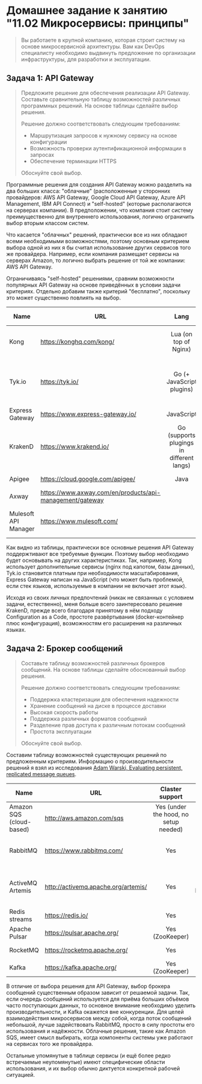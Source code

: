 
# Домашнее задание к занятию "11.02 Микросервисы: принципы"

> Вы работаете в крупной компанию, которая строит систему на основе микросервисной архитектуры.
> Вам как DevOps специалисту необходимо выдвинуть предложение по организации инфраструктуры, для разработки и эксплуатации.

## Задача 1: API Gateway 

> Предложите решение для обеспечения реализации API Gateway. Составьте сравнительную таблицу возможностей различных программных решений. На основе таблицы сделайте выбор решения.
> 
> Решение должно соответствовать следующим требованиям:
> - Маршрутизация запросов к нужному сервису на основе конфигурации
> - Возможность проверки аутентификационной информации в запросах
> - Обеспечение терминации HTTPS
> 
> Обоснуйте свой выбор.

Программные решения для создания API Gateway можно разделить на два больших класса: "облачные" (расположенные у сторонних провайдеров: AWS API Gateway, Google Cloud API Gateway, Azure API Management, IBM API Connect) и "self-hosted" (которые располагаются на серверах компании). В предположении, что компания стоит систему преимущественно для внутреннего использования, логично ограничить выбор вторым классом систем.

Что касается "облачных" решений, практически все из них обладают всеми необходимыми возможностями, поэтому основным критерием выбора одной из них я бы считал использование других сервисов того же провайдера. Например, если компания размещает сервисы на серверах Amazon, то логично выбрать решение от той же компании: AWS API Gateway.

Ограничиваясь "self-hosted" решениями, сравним возможности популярных API Gateway на основе приведённых в условии задачи критериях. Отдельно добавим также критерий "бесплатно", поскольку это может существенно повлиять на выбор.

| Name                 | URL                                                      |                   Lang                    |              Free              |                       Configuration                       | Authentication check | HTTPS Termination |
|----------------------|----------------------------------------------------------|:-----------------------------------------:|:------------------------------:|:---------------------------------------------------------:|:--------------------:|:-----------------:|
| Kong                 | https://konghq.com/kong/                                 |           Lua (on top of Nginx)           |   Y (+ some paid functions)    |               Database (Postges, Cassandra)               |          Y           |         Y         |
| Tyk.io               | https://tyk.io/                                          |         Go (+ JavaScript plugins)         | Y (but paid for several nodes) | Files, JSON (but API configuration is the preferable way) |          Y           |         Y         |
| Express Gateway      | https://www.express-gateway.io/                          |                JavaScript                 |               Y                |                        Files, JSON                        |          Y           |         Y         |
| KrakenD              | https://www.krakend.io/                                  | Go (supports plugings in different langs) |               Y                |            Files, JSON + other similar formats            |       Y (JWT)        |         Y         |
| Apigee               | https://cloud.google.com/apigee/                         |                   Java                    |               N                |                         API, GUI                          | Y (Limited options)  |         Y         |
| Axway                | https://www.axway.com/en/products/api-management/gateway |                                           |                     N                     |                                                           |                      |                   |
| Mulesoft API Manager | https://www.mulesoft.com/                                |                                           |                     N                     |             Files, domain-specific XML, + GUI             |   Y (OAuth2, JWT)    |         Y         |

Как видно из таблицы, практически все основные решения API Gateway поддержтивают все требуемые функции. Поэтому выбор необходимо будет основывать на других характеристиках. Так, например, Kong использует дополнительные сервисы (nginx под капотом, базы данных), Tyk.io становится платным при необходимости масштабирования, Express Gateway написан на JavaScript (что может быть проблемой, если стек языков, используемые в компании не включает этот язык).

Исходя из своих личных предпочтений (никак не связанных с условием задачи, естественно), меня больше всего заинтересовало решение KrakenD, прежде всего благодаря принятому в нём подходу Configuration as a Code, простоте развёртывания (docker-контейнер плюс конфигурация), возможностям его расширения на различных языках.

## Задача 2: Брокер сообщений

> Составьте таблицу возможностей различных брокеров сообщений. На основе таблицы сделайте обоснованный выбор решения.
> 
> Решение должно соответствовать следующим требованиям:
> - Поддержка кластеризации для обеспечения надежности
> - Хранение сообщений на диске в процессе доставки
> - Высокая скорость работы
> - Поддержка различных форматов сообщений
> - Разделение прав доступа к различным потокам сообщений
> - Простота эксплуатации
> 
> Обоснуйте свой выбор.

Составим таблицу возможностей существующих решений по предложенным критериям. Информацию о производительности решений я взял из исследования [Adam Warski, Evaluating persistent, replicated message queues](https://softwaremill.com/mqperf/).

| Name                     | URL                                 |            Claster support            |      Persistance       |   High speed    |           Message formats            |       User rights       |              Usage simplicity              |
|--------------------------|-------------------------------------|:-------------------------------------:|:----------------------:|:---------------:|:------------------------------------:|:-----------------------:|:------------------------------------------:|
| Amazon SQS (cloud-based) | http://aws.amazon.com/sqs           | Yes (under the hood, no setup needed) |          Yes           | Relatively slow |             Proprietary              | Yes (AWS accounts only) |     No install necessary, API calling      |
| RabbitMQ                 | https://www.rabbitmq.com/           |                  Yes                  |    Yes (file-based)    |      Slow       |          AMPQ, STOMP, MQTT           |           Yes           | Simple, but requires careful configuration |
| ActiveMQ Artemis         | http://activemq.apache.org/artemis/ |                  Yes                  | Yes (file-based, JDBC) | Relatively fast | AMPQ, OpenWire, MQTT, STOMP, HornetQ |           Yes           |            Relatively difficult            |
| Redis streams            | https://redis.io/                   |                  Yes                  |    Yes (file-based)    | Relatively slow |             Proprietary              |           No            |                   Simple                   |
| Apache Pulsar            | https://pulsar.apache.org/          |            Yes (ZooKeeper)            |    Yes (BookKeeper)    |      Fast       |             Proprietary              |           Yes           |                 Difficult                  |
| RocketMQ                 | https://rocketmq.apache.org/        |                  Yes                  |          Yes           |      Fast       |             Proprietary              |                         |            Relatively difficult            |
| Kafka                    | https://kafka.apache.org/           |            Yes (ZooKeeper)            |          Yes           |    Very fast    |             Proprietary              |           Yes           |                 Difficult                  |

В отличие от выбора решения для API Gateway, выбор брокера сообщений существенным образом зависит от решаемой задачи. Так, если очередь сообщений используется для приёма больших объёмов часто поступающих данных, то основное внимание необходимо уделить производительности, и Kafka окажется вне конкуренции. Для целей взаимодействия микросервисов между собой, когда поток сообщений небольшой, лучше задействовать RabbitMQ, просто в силу простоты его использования и надёжности. Облачные решения, такие как Amazon SQS, имеет смысл выбирать, когда компоненты системы уже работают на сервисах того же провайдера.

Остальные упомянутые в таблице сервисы (и ещё более редко встречаемые неупомянутые) имеют специфические области использования, и их выбор обычно диктуется конкретной рабочей ситуацией.
